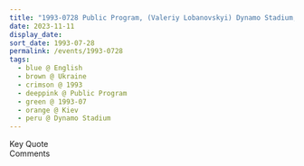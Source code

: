 ```yaml
---
title: "1993-0728 Public Program, (Valeriy Lobanovskyi) Dynamo Stadium, Myhaylo Grushevs'kyi Street 3, Kiev, Ukraine"
date: 2023-11-11
display_date: 
sort_date: 1993-07-28
permalink: /events/1993-0728
tags:
  - blue @ English
  - brown @ Ukraine
  - crimson @ 1993
  - deeppink @ Public Program
  - green @ 1993-07
  - orange @ Kiev
  - peru @ Dynamo Stadium
---
```


<wave-list>
  <list-title color="green" width="75">Key Quote</list-title>
  <list-item color="BlanchedAlmond"  width="200"></list-item>
  <list-item color="Lavender"></list-item>
  <list-item color="BlanchedAlmond"></list-item>
</wave-list>

<br>

<wave-list>
  <list-title color="green" width="75">Comments</list-title>
  <list-item color="BlanchedAlmond"  width="200"></list-item>
  <list-item color="Lavender"></list-item>
  <list-item color="BlanchedAlmond"></list-item>
</wave-list>